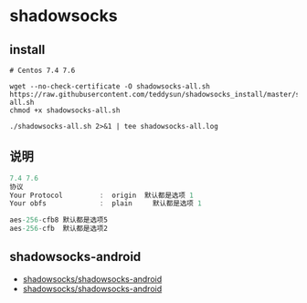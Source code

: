 # shadowsocks

## install

```shell
# Centos 7.4 7.6

wget --no-check-certificate -O shadowsocks-all.sh https://raw.githubusercontent.com/teddysun/shadowsocks_install/master/shadowsocks-all.sh
chmod +x shadowsocks-all.sh

./shadowsocks-all.sh 2>&1 | tee shadowsocks-all.log

```

## 说明

```c#
7.4 7.6
协议
Your Protocol         :  origin  默认都是选项 1
Your obfs             :  plain     默认都是选项 1

aes-256-cfb8 默认都是选项5
aes-256-cfb  默认都是选项2

```

## shadowsocks-android

- [shadowsocks/shadowsocks-android](https://github.com/shadowsocks/shadowsocks-android)
- [shadowsocks/shadowsocks-android](https://github.com/shadowsocks/shadowsocks-android/releases)
